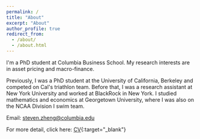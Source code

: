 ```yaml
---
permalink: /
title: "About"
excerpt: "About"
author_profile: true
redirect_from: 
  - /about/
  - /about.html
---
```



I'm a PhD student at Columbia Business School. My research interests are in asset pricing and macro-finance.

Previously, I was a PhD student at the University of California, Berkeley and competed on Cal's triathlon team. Before that, I was a research assistant at New York University and worked at BlackRock in New York. I studied mathematics and economics at Georgetown University, where I was also on the NCAA Division I swim team.

Email: [steven.zheng@columbia.edu](mailto:steven.zheng@columbia.edu)

For more detail, click here: [CV](https://stevenzheng1.github.io/files/zheng_cv.pdf){:target="_blank"}
